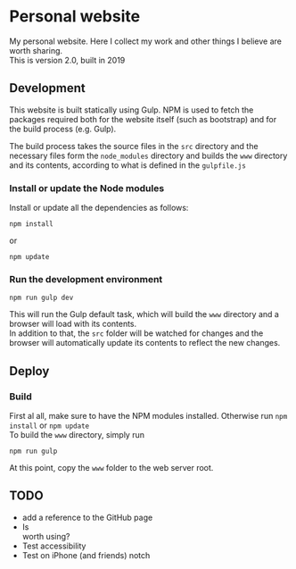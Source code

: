 # Personal website
My personal website. Here I collect my work and other things I believe are worth sharing.  
This is version 2.0, built in 2019

## Development
This website is built statically using Gulp. NPM is used to fetch the packages required both for the website itself (such as bootstrap) and for the build process (e.g. Gulp).

The build process takes the source files in the `src` directory and the necessary files form the `node_modules` directory and builds the `www` directory and its contents, according to what is defined in the `gulpfile.js`

### Install or update the Node modules
Install or update all the dependencies as follows:
```
npm install
```
or
```
npm update
```

### Run the development environment
```
npm run gulp dev
```
This will run the Gulp default task, which will build the `www` directory and a browser will load with its contents.  
In addition to that, the `src` folder will be watched for changes and the browser will automatically update its contents to reflect the new changes.

## Deploy
### Build
First al all, make sure to have the NPM modules installed. Otherwise run `npm install` or `npm update`  
To build the `www` directory, simply run
```
npm run gulp
```

At this point, copy the `www` folder to the web server root.

## TODO
- add a reference to the GitHub page
- Is <article> worth using?
- Test accessibility
- Test on iPhone (and friends) notch
